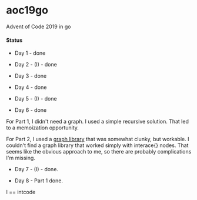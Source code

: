 # aoc19go
Advent of Code 2019 in go

#### Status

* Day 1 - done

* Day 2 - (I) - done

* Day 3 - done

* Day 4 - done

* Day 5 - (I) - done

* Day 6 - done

For Part 1, I didn't need a graph. I used a simple recursive solution. That led to a memoization opportunity.

For Part 2, I used a [graph library](https://github.com/yourbasic/graph) that was somewhat clunky, but workable. I couldn't find a graph library that worked simply with interace{} nodes. That seems like the obvious approach to me, so there are probably complications I'm missing.

* Day 7 - (I) - done.

* Day 8 - Part 1 done.

I == intcode
